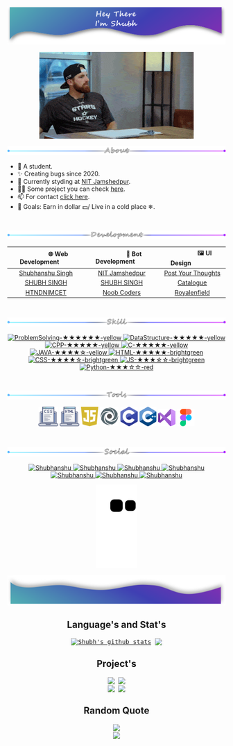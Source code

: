 <p align="center">
  <a href="https://github.com/soshubh"> <img src="icon/shubhsvgani.svg"/> </a>
 </p>
 
<!-- -------------------------------------------------------------------------------------------------------------------------------------- -->
<!-- <p align="center">
    <img src="https://readme-typing-svg.herokuapp.com?color=F0F0F0&width=380&height=45&lines=A+Web+Developer;UI\UX+Designer&center=true"/>
</p> -->

<!-- --------------------------------------------------------------------------------------------------------------------------------------- -->


<!-- <img src="https://media.giphy.com/media/MM0Jrc8BHKx3y/giphy.gif" width="400" ><br> -->
<p align="center"> <kbd><img src="https://github.com/soshubh/soshubh/blob/main/icon/Funny1.gif"/></kbd> </p>
<!-- <img src="https://github.com/soshubh/soshubh/blob/main/icon/Funny.gif"/> -->

<!-- --------------------------------------------------------------------------------------------------------------------------------------- -->
<!--<h2> A Developer [ WEB / APP / BOT ] </h2>-->
<p align="center">
   <img src="https://github.com/soshubh/soshubh/blob/main/Assets/About1.svg"/>
</p> 
 
- 🎀 A student.
- ✨ Creating bugs since 2020.
- 🌱 Currently styding at <a href="http://www.nitjsr.ac.in" target="_blank" rel="noopener" >NIT Jamshedpur</a>.
- 👨‍💻 Some project you can check <a href="https://soshubh.github.io/#work" target="_blank" rel="noopener" >here</a>.
- 📫 For contact <a href="https://soshubh.github.io/#contact" target="_blank" rel="noopener" >click here</a>.
- 🎯 Goals: Earn in dollar 💵/ Live in a cold place ❄.

<br>

<!-- ---------------------------------------------------------------------------------------- -->
<p align="center"> 
    <img src="https://github.com/soshubh/soshubh/blob/main/Assets/Development1.svg"/>
</p>

| ‎ ‎ ‎ ‎ ‎ ‎ ‎ ‎ ‎ ‎ ‎ ‎ ‎ ‎ ‎ 🌐 Web Development ‎ ‎ ‎ ‎ ‎ ‎ ‎ ‎ ‎ ‎ ‎ ‎ ‎ ‎ ‎ | ‎ ‎ ‎ ‎ ‎ ‎ ‎ ‎ ‎ ‎ ‎ ‎ ‎ ‎ ‎ 🤖 Bot Development ‎ ‎ ‎ ‎ ‎ ‎ ‎ ‎ ‎ ‎ ‎ ‎ ‎ ‎ ‎ | ‎ ‎ ‎ ‎ ‎ ‎ ‎ ‎ ‎ ‎ ‎ ‎ ‎ ‎ ‎ 🖼️ UI Design ‎ ‎ ‎ ‎ ‎ ‎ ‎ ‎ ‎ ‎ ‎ ‎ ‎ ‎ ‎ |
| :------------------: | :-----------------: | :-----------------: |
| <a href="https://soshubh.netlify.app/">Shubhanshu Singh</a> | <a href="http://t.me/nitjamshedpurbot">NIT Jamshedpur</a> | <a href="https://www.figma.com/proto/BER4LIkHMHwebRGU5gtNvH/Untitled-(Copy)?page-id=0%3A1&node-id=42%3A2&viewport=193%2C316%2C0.16&scaling=scale-down&starting-point-node-id=42%3A2">Post Your Thoughts</a> |
| <a href="http://soshubh.xyz">SHUBH SINGH</a> | <a href="http://t.me/so_shubh_bot">SHUBH SINGH</a> | <a href="https://www.figma.com/proto/v6UO57nMLsFBIVsB6uiJm9/Jaiswal-Steel-Industries?page-id=0%3A1&node-id=1-671&viewport=762%2C2026%2C0.17&scaling=min-zoom&starting-point-node-id=1%3A671">Catalogue</a> |
| <a href="https://how-to-not-do-nimct.glitch.me">HTNDNIMCET</a> | <a href="https://discord.com/oauth2/authorize?client_id=920213432739967008&permissions=70282305&scope=bot">Noob Coders </a> | <a href="https://www.figma.com/proto/P9uDbdp1q5uQcIMOxQwFli/Untitled?page-id=2%3A2&type=design&node-id=3-6&viewport=-346%2C258%2C0.24&scaling=scale-down&starting-point-node-id=3%3A6"> Royalenfield </a> |
  <!-- 
- 🌐 Web Development

   <a href="https://soshubh.netlify.app/">Shubhanshu Singh</a>
   <br><a href="http://soshubh.xyz">SHUBH SINGH</a>
   <br><a href="https://how-to-not-do-nimct.glitch.me">HTNDNIMCET</a>
   
- 🤖 Bot Development

  <a href="http://t.me/nitjamshedpurbot">NIT Jamshedpur</a>
  <br><a href="http://t.me/so_shubh_bot">SHUBH SINGH</a>
  <br><a href="https://discord.com/oauth2/authorize?client_id=920213432739967008&permissions=70282305&scope=bot">Noob Coders </a>
 
 - 🖼️ UI Design
 
   <a href="https://www.figma.com/proto/BER4LIkHMHwebRGU5gtNvH/Untitled-(Copy)?page-id=0%3A1&node-id=42%3A2&viewport=193%2C316%2C0.16&scaling=scale-down&starting-point-node-id=42%3A2">Post Your Thoughts</a>
   <br><a href="https://www.figma.com/proto/v6UO57nMLsFBIVsB6uiJm9/Jaiswal-Steel-Industries?page-id=0%3A1&node-id=1-671&viewport=762%2C2026%2C0.17&scaling=min-zoom&starting-point-node-id=1%3A671">Catalogue</a>
 -->
 <br>
 
<!-- --------------------------------------------------------------------------------------------------------------------------------------- -->
<p align="center"> 
    <img src="https://github.com/soshubh/soshubh/blob/main/Assets/Skill1.svg"/>
</p>

<p align="center">
  <a href="https://img.shields.io/badge/ProblemSolving-★★★★★★-yellow">
   <img alt="ProblemSolving-★★★★★★-yellow" src="https://img.shields.io/badge/ProblemSolving-★★★★★★-yellow" />
  </a>
  <a href="https://img.shields.io/badge/DataStructure-★★★★★-yellow">
   <img alt="DataStructure-★★★★★-yellow" src="https://img.shields.io/badge/DataStructure-★★★★★-yellow" />
  </a>
   
  <a href="https://img.shields.io/badge/CPP-★★★★★-yellow">
   <img alt="CPP-★★★★★-yellow" src="https://img.shields.io/badge/CPP-★★★★★-yellow" />
  </a>
  <a href="https://img.shields.io/badge/C-★★★★★-yellow">
   <img alt="C-★★★★★-yellow" src="https://img.shields.io/badge/C-★★★★★-yellow" />
  </a>
   
  <a href="https://img.shields.io/badge/JAVA-★★★★☆-yellow">
   <img alt="JAVA-★★★★☆-yellow" src="https://img.shields.io/badge/JAVA-★★★★☆-yellow" />
  </a>
   
  <a href="https://img.shields.io/badge/HTML-★★★★★-brightgreen">
   <img alt="HTML-★★★★★-brightgreen" src="https://img.shields.io/badge/HTML-★★★★★-brightgreen" />
  </a>
  
  <a href="https://img.shields.io/badge/CSS-★★★★☆-brightgreen">
   <img alt="CSS-★★★★☆-brightgreen" src="https://img.shields.io/badge/CSS-★★★★☆-brightgreen" />
  </a>
  
  <a href="https://img.shields.io/badge/JS-★★★☆☆-brightgreen">
   <img alt="JS-★★★☆☆-brightgreen" src="https://img.shields.io/badge/JS-★★★☆☆-brightgreen" />
  </a>
  
  <a href="https://img.shields.io/badge/Python-★★★☆☆-red">
   <img alt="Python-★★★☆☆-red" src="https://img.shields.io/badge/Python-★★★☆☆-red" />
   </a>
</p>

<br>

<!-- --------------------------------------------------------------------------------------------------------------------------------------- -->

<p align="center"> 
    <img src="https://github.com/soshubh/soshubh/blob/main/Assets/Tools1.svg"/>
</p>

 <p align="center">
  <code><img height="45" src="icon/css-coding.png"></code>
  <code><img height="45" src="icon/html (1).png"></code>
  <code><img height="45" src="icon/Daco_3133777.png"></code> 
  <code><img height="45" src="icon/1646758288831.png"></code>
  <code><img height="45" src="icon/PngItem_312155.png"></code> 
  <code><img height="45" src="icon/PngItem_5131577.png"></code> 
  <code><img height="40" src="icon/visual-basic.png"></code>
  <code><img height="40" src="icon/figma.png"></code>
<!--   <code><img height="45" src="icon/PngItem_312155.png"></code>  -->
 
</p>
<br>

<!-- ----------------------------------------------------------------------------------------------------------------------------------------->

<p align="center"> 
    <img src="https://github.com/soshubh/soshubh/blob/main/Assets/Social1.svg"/>
</p>

<p align="center">
 <a href="https://www.linkedin.com/in/shubhanshu-singh-b552511b7">
   <img alt="Shubhanshu" src="https://img.shields.io/badge/-Shubhanshu-blue?style=flat-square&logo=Linkedin&logoColor=white&link=https://www.linkedin.com/in/shubhanshu-singh-b552511b7/" />
 </a>
 <a href="https://www.facebook.com/soshubhsingh">
   <img alt="Shubhanshu" src="https://img.shields.io/badge/-Shubhanshu-sky?style=flat-square&logo=Facebook&logoColor=white&link=https://www.facebook.com/soshubhsingh/" />
 </a>
 <a href="https://www.instagram.com/so_shubh/?utm_medium=copy_link">
   <img alt="Shubhanshu" src="https://img.shields.io/badge/-SoShubh-red?style=flat-square&logo=Instagram&logoColor=white&link=https://www.instagram.com/so_shubh/?utm_medium=copy_link/" />
 </a>
 <a href="https://api.whatsapp.com/send/?phone=919140386605&text=Hey%21+Shubh+I+got+your+number+from+website.&app_absent=0">
   <img alt="Shubhanshu" src="https://img.shields.io/badge/-9140386605-green?style=flat-square&logo=Messenger&logoColor=white&link=https://api.whatsapp.com/send/?phone=919140386605&text=Hey%21+Shubh+I+got+your+number+from+website.&app_absent=0/" />
 </a>
 <a href="https://mail.google.com/mail/u/0/?shubhanshu=workforshubhsingh@gmail.com">
   <img alt="Shubhanshu" src="https://img.shields.io/badge/-workforshubhsingh-pink?style=flat-square&logo=Gmail&logoColor=white&link=https://mail.google.com/mail/u/0/?shubhanshu=workforshubhsingh@gmail.com" />
 </a>
 <a href="http://soshubh.xyz">
   <img alt="Shubhanshu" src="https://img.shields.io/badge/-soshubh.xyz-olive?style=flat-square&logo=Website&logoColor=white&link=http://soshubh.xyz" />
 </a>
 <a href="https://github.com/soshubh">
   <img alt="Shubhanshu" src="https://img.shields.io/github/followers/soshubh?label=follow&style=social" />
 </a>   
</p>

<p align="center"><img src="https://github.com/soshubh/soshubh/blob/output/github-contribution-grid-snake.svg"/> </p>

<p align="center"><img src="https://github.com/soshubh/soshubh/blob/main/icon/last.png"/> </p>


<!-- --------------------------------------------------------------------------------------------------------------------------------------- -->

<!-- ![soshubh's github stats](https://github-readme-stats.vercel.app/api?username=soshubh&show_icons=true&include_all_commits=true&theme=swift&hide_border=true) -->
<h2 align="center">Language's and Stat's</h2>

<p  align="center">
<!-- |  --><kbd>
   <a href="https://github.com/soshubh/github-readme-stats"><img align="center" src="https://github-readme-stats.vercel.app/api?username=soshubh&include_all_commits=true&count_private=true&show_icons=true&line_height=24&title_color=1363DF&icon_color=47B5FF&text_color=DFF6FF&bg_color=0,000000,130F40" alt="Shubh's github stats" /></a> 
<!--    | -->
   <a href="https://github.com/soshubh/github-readme-stats"><img align="center" src="https://github-readme-stats.vercel.app/api/top-langs/?username=soshubh&show_icons=true&locale=en&layout=compact&title_color=1363DF&icon_color=2234AE&text_color=DFF6FF&bg_color=0,000000,130F40" /></a>
<!--    | --></kbd>
<!-- | ------------- | ------------- | -->
</p>


<!-- --------------------------------------------------------------------------------------------------------------------------------------- -->   

<!--
## 🏆 GitHub Trophies
<h2 align="center">GitHub Trophies</h2>
<p  align="center"><img align="center" src="https://github-profile-trophy.vercel.app/?username=soshubh&theme=radical&no-frame=false&no-bg=false&margin-w=4"></p>-->

<!-- --------------------------------------------------------------------------------------------------------------------------------------- -->   
<h2 align="center">Project's</h2>


<p  align="center">
  <kbd>
    <a href="https://github.com/soshubh/github-readme-stats"><img align="center" src="https://github-readme-stats.vercel.app/api/pin/?username=soshubh&repo=shubh&cache_seconds=86400&show_icons=true&locale=en&layout=compact&title_color=1363DF&icon_color=2234AE&text_color=DFF6FF&bg_color=0,000000,130F40" /></a>
    <a href="https://github.com/soshubh/github-readme-stats"><img align="center" src="https://github-readme-stats.vercel.app/api/pin/?username=soshubh&repo=Ist-sem-assignment&cache_seconds=86400show_icons=true&locale=en&layout=compact&title_color=1363DF&icon_color=2234AE&text_color=DFF6FF&bg_color=0,000000,130F40"/></a>
    <br>
    <a href="https://github.com/soshubh/github-readme-stats"><img align="center" src="https://github-readme-stats.vercel.app/api/pin/?username=soshubh&repo=CodeForces&cache_seconds=86400&show_icons=true&locale=en&layout=compact&title_color=1363DF&icon_color=2234AE&text_color=DFF6FF&bg_color=0,000000,130F40" /></a> 
    <a href="https://github.com/soshubh/github-readme-stats"><img align="center" src="https://github-readme-stats.vercel.app/api/pin/?username=soshubh&repo=shubhanshusingh.live&cache_seconds=86400&show_icons=true&locale=en&layout=compact&title_color=1363DF&icon_color=2234AE&text_color=DFF6FF&bg_color=0,000000,130F40" /></a> 
  </kbd>
</p>
<!-- | ![soshubh's github stats]() ![soshubh's github stats]() |
![soshubh's github stats]() ![soshubh's github stats]() |
| ------------- | ------------- |
  -->
<!-- --------------------------------------------------------------------------------------------------------------------------------------- -->

<h2 align="center">Random Quote</h2>

<p  align="center">
    <img align="center" src="https://quotes-github-readme.vercel.app/api?type=horizontal&theme=dark"/>
    <br/>
    <img align="center" src="https://spotify-recently-played-readme.vercel.app/api?user=31bdg4lvbp3rnggd24zy35w7mvzm&count=5"/>
  
</p>
<!-- ![](https://quotes-github-readme.vercel.app/api?type=horizontal&theme=dark) -->

<!-- --------------------------------------------------------------------------------------------------------------------------------------- -->

